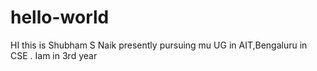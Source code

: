# hello-world
HI this is Shubham S Naik
presently pursuing mu UG in AIT,Bengaluru in CSE .
Iam in 3rd year
